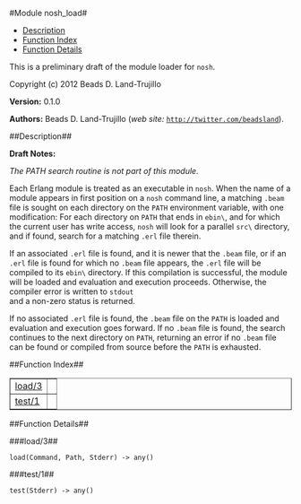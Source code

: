 

#Module nosh_load#
* [Description](#description)
* [Function Index](#index)
* [Function Details](#functions)


This is a preliminary draft of the module loader for `nosh`.



Copyright (c) 2012 Beads D. Land-Trujillo

__Version:__ 0.1.0

__Authors:__ Beads D. Land-Trujillo (_web site:_ [`http://twitter.com/beadsland`](http://twitter.com/beadsland)).<a name="description"></a>

##Description##




__Draft Notes:__



_The PATH search routine is not part of this module._



Each Erlang module is treated as an executable in `nosh`.  When the name
of a module appears in first position on a `nosh` command line, a matching
`.beam` file is sought on each directory on the `PATH` environment
variable, with one modification:  For each directory on `PATH` that
ends in `ebin\`, and for which the current user has write access, `nosh`
will look for a parallel `src\` directory, and if found, search for a
matching `.erl` file therein.



If an associated `.erl` file is found, and it is newer that the `.beam`
file, or if an `.erl` file is found for which no `.beam` file appears,
the `.erl` file will be compiled to its `ebin\` directory.  If this
compilation is successful, the module will be loaded and evaluation and
execution proceeds.  Otherwise, the compiler error is written to `stdout`  
and a non-zero status is returned.

If no associated `.erl` file is found, the `.beam` file on the `PATH` is
loaded and evaluation and execution goes forward.  If no `.beam` file is
found, the search continues to the next directory on `PATH`, returning an
error if no `.beam` file can be found or compiled from source before the
`PATH` is exhausted.<a name="index"></a>

##Function Index##


<table width="100%" border="1" cellspacing="0" cellpadding="2" summary="function index"><tr><td valign="top"><a href="#load-3">load/3</a></td><td></td></tr><tr><td valign="top"><a href="#test-1">test/1</a></td><td></td></tr></table>


<a name="functions"></a>

##Function Details##

<a name="load-3"></a>

###load/3##




`load(Command, Path, Stderr) -> any()`

<a name="test-1"></a>

###test/1##




`test(Stderr) -> any()`

